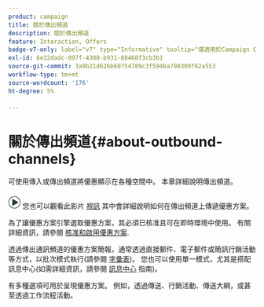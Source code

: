 ```yaml
---
product: campaign
title: 關於傳出頻道
description: 關於傳出頻道
feature: Interaction, Offers
badge-v7-only: label="v7" type="Informative" tooltip="僅適用於Campaign Classic v7"
exl-id: 6e32dadc-097f-4380-b931-88468f3cb3b1
source-git-commit: 3a9b21d626b60754789c3f594ba798309f62a553
workflow-type: tm+mt
source-wordcount: '176'
ht-degree: 5%

---
```


# 關於傳出頻道{#about-outbound-channels}



可使用傳入或傳出頻道將優惠顯示在各種空間中。 本章詳細說明傳出頻道。

![](assets/do-not-localize/how-to-video.png) 您也可以觀看此影片 [視訊](https://helpx.adobe.com/campaign/classic/how-to/deliver-an-offer-on-outbound-channel-in-acv6.html?playlist=/ccx/v1/collection/product/campaign/classic/segment/digital-marketers/explevel/intermediate/applaunch/get-started/collection.ccx.js&amp;ref=helpx.adobe.com) 其中會詳細說明如何在傳出頻道上傳遞優惠方案。

為了讓優惠方案引擎選取優惠方案，其必須已核准且可在即時環境中使用。 有關詳細資訊，請參閱 [核准和啟用優惠方案](../../interaction/using/approving-and-activating-an-offer.md).

透過傳出通訊頻道的優惠方案簡報，通常透過直接郵件、電子郵件或簡訊行銷活動等方式，以批次模式執行(請參閱 [字彙表](../../interaction/using/i-glossary.md))。 您也可以使用單一模式，尤其是搭配訊息中心(如需詳細資訊，請參閱 [訊息中心](../../message-center/using/about-transactional-messaging.md) 指南)。

有多種選項可用於呈現優惠方案。 例如，透過傳送、行銷活動、傳送大綱，或甚至透過工作流程活動。
